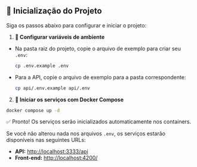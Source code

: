 
## 🚀 Inicialização do Projeto

Siga os passos abaixo para configurar e iniciar o projeto:


1. **🔧 Configurar variáveis de ambiente**
  - Na pasta raiz do projeto, copie o arquivo de exemplo para criar seu `.env`:
    ```bash
    cp .env.example .env
    ```
  - Para a API, copie o arquivo de exemplo para a pasta correspondente:
    ```bash
    cp api/.env.example api/.env
    ```

2. **🐳 Iniciar os serviços com Docker Compose**
  ```bash
  docker compose up -d
  ```

✅ Pronto! Os serviços serão inicializados automaticamente nos containers.

Se você não alterou nada nos arquivos `.env`, os serviços estarão disponíveis nas seguintes URLs:

- **API:** [http://localhost:3333/api](http://localhost:3333/api)
- **Front-end:** [http://localhost:4200/](http://localhost:4200/)
